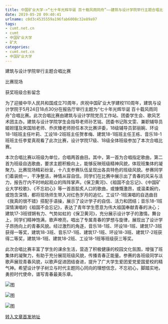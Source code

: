 ```yaml
---
title: 中国矿业大学->“七十年光辉华诞 百十载风雨同舟”——建筑与设计学院举行主题合唱比赛 | cumt.net.cn
date: 2019-05-28 09:40:41
urlname: c0d3c4535559a196fab6008c32e89a97
tags: 
- cumt.net.cn
- cumt
- 中国矿业大学
- 矿大
categories:
- cumt.net.cn
- 中国矿业大学
---
```



建筑与设计学院举行主题合唱比赛

比赛现场

获奖班级合影留念

为了迎接中华人民共和国成立70周年，庆祝中国矿业大学建校110周年，建筑与设计学院于5月24日18点30分在报告厅举行主题为“七十年光辉华诞 百十载风雨同舟”合唱比赛。此次合唱比赛由建筑与设计学院党员工作站、团委学生会、歌风艺术团主办。建筑与设计学院学生会指导老师孙艺铭、团委书记陈文雯、兼职辅导员姬妲瑾及宋国旭老师、乔庆臻老师担任本次比赛评委，18级辅导员郭丽婉、环设18-1班班主任叶莉、工设18-2班班主任贺孝梅、建筑18-1班班主任王栋、音乐18-1班班主任李爱真观看了此次比赛，设计学院17级、18级全体班级参加了本次合唱比赛。

本次合唱比赛以班级为单位，合唱两首曲目。其中，第一首为合唱指定歌曲，第二首为班级自选歌曲，要求主题积极向上，能够反映班级精神风貌，体现班集体的凝聚力。比赛现场精彩纷呈，十八支参赛队伍呈现出各具特色的班级风貌。参赛同学们着装统一，干净整洁，神情从容自信。同学们在比赛中展示出了青春的风采与活力，报告厅内不时响起观众的阵阵掌声。《保卫黄河》、《祖国不会忘记》、《中国矿业大学校歌》、《不忘初心》等一首首脍炙人口的歌曲，或慷慨激昂，或温柔婉约，或饱含深情，都将现场师生带入对红色岁月的追忆。工设17-1班演唱的自选曲目《我真的很不错》搭配手语操，展示了设计学子的自信、活力和团结；音乐18-1班深情演唱的《祖国不会忘记》，表达了青年学生愿意为伟大祖国奉献青春的决心；建筑17-3班铿锵有力、气势如虹的《保卫黄河》，充分展示设计学子的激情。舞台上，同学们精神饱满，歌声嘹亮，唱出了专属青春的梦想与旋律，展现出了设计学子昂扬向上的青春风貌。经过激烈的角逐，音乐18-1班、环设18-1班、建筑17-3班获得一等奖，建筑18-3班、音乐17-1班、建筑17-1班、环设18-3班、建筑17-2班获得二等奖，建筑18-1班、建筑18-2班、工设18-1班等班级获三等奖。

此次合唱比赛丰富了学生的课余生活，营造了积极健康的校园文化氛围，增强了班集体的凝聚力，有助于充分展现班级风貌，传播青春正能量。参赛的各班级同学以歌声展现青春风貌，以歌声促进团结奋进，提升了广大学生爱团爱党爱国爱校的精气神。希望设计学子树立与时代主题同心同向的理想信念，不忘初心，脚踏实地，勇担时代使命，谱写青春最美乐章。



![图](http://art.cumt.edu.cn/_upload/article/images/91/fa/0e04006d48d2a1a4c8b2f8711dcc/3f6c8b1e-48ae-4c93-b0c5-a7caff4c21ea.jpg)

![图](http://art.cumt.edu.cn/_upload/article/images/91/fa/0e04006d48d2a1a4c8b2f8711dcc/0852769b-6f5e-49d7-8e94-047c9ad9d57d.jpg)

![图](http://art.cumt.edu.cn/_upload/article/images/91/fa/0e04006d48d2a1a4c8b2f8711dcc/29b1868b-0655-4dba-8e2a-35fc4c25b74f.jpg)

[转入文章首发地址](http://xwzx.cumt.edu.cn/0a/f8/c523a527096/page.htm)